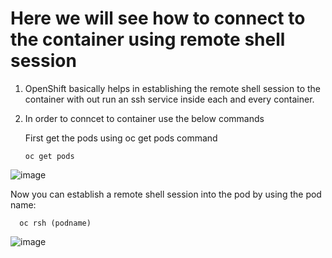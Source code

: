 # Here we will see how to connect to the container using remote shell session

1. OpenShift basically helps in establishing the remote shell session to the container with out run an ssh service inside each and every container.
2. In order to conncet to container use the below commands

   First get the pods using oc get pods command

       oc get pods
![image](https://github.com/user-attachments/assets/654927a1-8847-4441-9f89-a7a8fa838f94)

   Now you can establish a remote shell session into the pod by using the pod name:

      oc rsh (podname)
![image](https://github.com/user-attachments/assets/5b5e1a99-25d7-42c3-8ce7-78b215ec1ec5)

      
